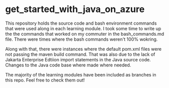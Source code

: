 # get_started_with_java_on_azure

This repository holds the source code and bash environment commands that were used along in each learning module. I took some time to write up the the commands that worked on my commuter in the bash_commands.md file. There were times where the bash commands weren't 100% wokring. 

Along with that, there were instances where the default pom.xml files were not passing the maven build command. That was also due to the lack of Jakarta Enterprise Edtiion import statements in the Java source code. Changes to the Java code base where made where needed.

The majority of the learning modules have been included as branches in this repo. Feel free to check them out!
